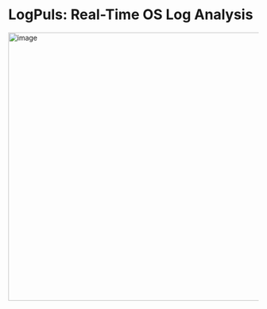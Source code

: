 # LogPuls: Real-Time OS Log Analysis
<img width="1012" height="539" alt="image" src="https://github.com/user-attachments/assets/84c0bcdb-4275-408e-9a48-e421ff9f00e2" />
